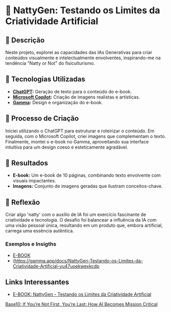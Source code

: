 # 🌟 NattyGen: Testando os Limites da Criatividade Artificial


## 📒 Descrição
Neste projeto, explorei as capacidades das IAs Generativas para criar conteúdos visualmente e intelectualmente envolventes, inspirando-me na tendência "Natty or Not" do fisiculturismo.


## 🤖 Tecnologias Utilizadas
- **[ChatGPT](https://chat.openai.com):** Geração de texto para o conteúdo do e-book.
- **[Microsoft Copilot](https://www.microsoft.com):** Criação de imagens realistas e artísticas.
- **[Gamma](https://gamma.app):** Design e organização do e-book.


## 🧐 Processo de Criação
Iniciei utilizando o ChatGPT para estruturar e roteirizar o conteúdo. Em seguida, com o Microsoft Copilot, criei imagens que complementam o texto. Finalmente, montei o e-book no Gamma, aproveitando sua interface intuitiva para um design coeso e esteticamente agradável.


## 🚀 Resultados
- **E-book:** Um e-book de 10 páginas, combinando texto envolvente com visuais impactantes.
- **Imagens:** Conjunto de imagens geradas que ilustram conceitos-chave.


## 💭 Reflexão
Criar algo 'natty' com o auxílio de IA foi um exercício fascinante de criatividade e tecnologia. O desafio foi balancear a influência da IA com uma visão pessoal única, resultando em um produto que, embora artificial, carrega uma essência autêntica.

### Exemplos e Insigths

- [E-BOOK](/exemplos/E-BOOK.md)
- (https://gamma.app/docs/NattyGen-Testando-os-Limites-da-Criatividade-Artificial-yu47uoekwexkcdp



## Links Interessantes

- [E-BOOK: NattyGen - Testando os Limites da Criatividade Artificial](https://gamma.app/docs/NattyGen-Testando-os-Limites-da-Criatividade-Artificial-yu47uoekwexkcdp)


[Base10: If You’re Not First, You’re Last: How AI Becomes Mission Critical](https://base10.vc/post/generative-ai-mission-critical/)

```

